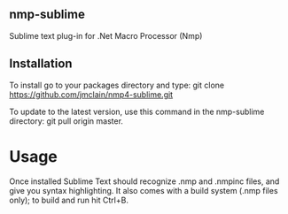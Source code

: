 ## nmp-sublime

Sublime text plug-in for .Net Macro Processor (Nmp)

## Installation

To install go to your packages directory and type: git clone https://github.com/jmclain/nmp4-sublime.git

To update to the latest version, use this command in the nmp-sublime directory: git pull origin master.

# Usage

Once installed Sublime Text should recognize .nmp and .nmpinc files, and give you syntax highlighting. It also comes with a build system (.nmp files only); to build and run hit Ctrl+B.